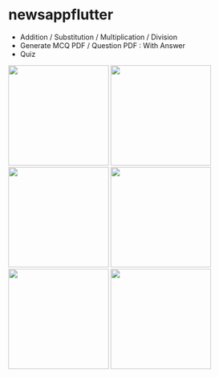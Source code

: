 # newsappflutter

* Addition / Substitution / Multiplication / Division 
* Generate MCQ PDF / Question PDF : With Answer
* Quiz

<img src="https://raw.githubusercontent.com/j-j-gajjar/mathematics/master/Screenshots/Phone%20Screenshot%201.jpg" width="200"> <img src="https://raw.githubusercontent.com/j-j-gajjar/mathematics/master/Screenshots/Phone%20Screenshot%202.jpg" width="200"> <img src="https://raw.githubusercontent.com/j-j-gajjar/mathematics/master/Screenshots/Phone%20Screenshot%203.jpg" width="200"> <img src="https://raw.githubusercontent.com/j-j-gajjar/mathematics/master/Screenshots/Phone%20Screenshot%205.jpg" width="200"> <img src="https://raw.githubusercontent.com/j-j-gajjar/mathematics/master/Screenshots/Phone%20Screenshot%206.jpg" width="200"> <img src="https://raw.githubusercontent.com/j-j-gajjar/mathematics/master/Screenshots/Phone%20Screenshot%207.jpg" width="200">
